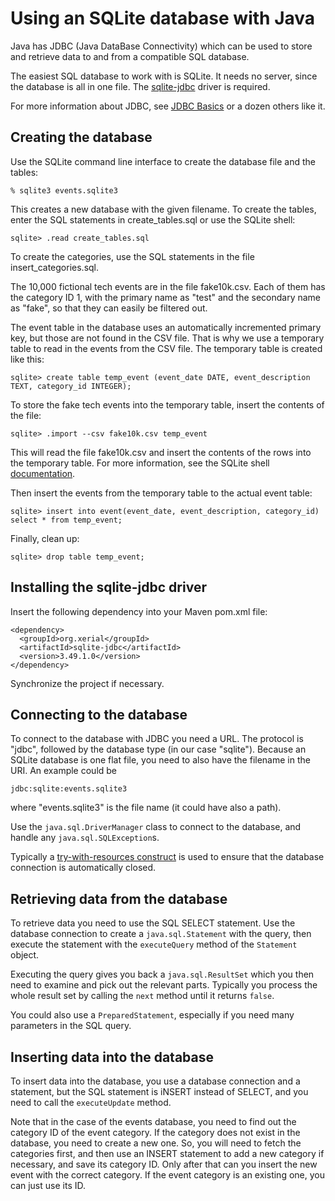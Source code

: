 # Using an SQLite database with Java

Java has JDBC (Java DataBase Connectivity) which can be used to 
store and retrieve data to and from a compatible SQL database.

The easiest SQL database to work with is SQLite. It needs no server,
since the database is all in one file. The [sqlite-jdbc](https://github.com/xerial/sqlite-jdbc) driver is required.

For more information about JDBC, see [JDBC Basics](https://docs.oracle.com/javase/tutorial/jdbc/basics/index.html) or a dozen others like it.

## Creating the database

Use the SQLite command line interface to create the database file
and the tables:

    % sqlite3 events.sqlite3

This creates a new database with the given filename. To create the tables,
enter the SQL statements in create_tables.sql or use the SQLite shell:

    sqlite> .read create_tables.sql

To create the categories, use the SQL statements in the file insert_categories.sql.

The 10,000 fictional tech events are in the file fake10k.csv. Each of them
has the category ID 1, with the primary name as "test" and the secondary name
as "fake", so that they can easily be filtered out.

The event table in the database uses an automatically incremented primary key,
but those are not found in the CSV file. That is why we use a temporary table
to read in the events from the CSV file. The temporary table is created like
this:

    sqlite> create table temp_event (event_date DATE, event_description TEXT, category_id INTEGER);
 
To store the fake tech events into the temporary table, insert the contents
of the file:

    sqlite> .import --csv fake10k.csv temp_event

This will read the file fake10k.csv and insert the contents of the rows into
the temporary table. For more information, 
see the SQLite shell [documentation](https://www.sqlite.org/cli.html#importing_files_as_csv_or_other_formats).

Then insert the events from the temporary table to the actual event table:

    sqlite> insert into event(event_date, event_description, category_id) select * from temp_event;

Finally, clean up:

    sqlite> drop table temp_event;

## Installing the sqlite-jdbc driver

Insert the following dependency into your Maven pom.xml file:

    <dependency>
      <groupId>org.xerial</groupId>
      <artifactId>sqlite-jdbc</artifactId>
      <version>3.49.1.0</version>
    </dependency>

Synchronize the project if necessary.

## Connecting to the database

To connect to the database with JDBC you need a URL. The protocol is "jdbc",
followed by the database type (in our case "sqlite"). Because an SQLite database
is one flat file, you need to also have the filename in the URI. An example
could be

    jdbc:sqlite:events.sqlite3

where "events.sqlite3" is the file name (it could have also a path).

Use the `java.sql.DriverManager` class to connect to the database, 
and handle any `java.sql.SQLException`s.

Typically a [try-with-resources construct](https://docs.oracle.com/javase/tutorial/essential/exceptions/tryResourceClose.html) is used to ensure that the database
connection is automatically closed.

## Retrieving data from the database

To retrieve data you need to use the SQL SELECT statement. Use the database
connection to create a `java.sql.Statement` with the query, then execute
the statement with the `executeQuery` method of the `Statement` object.

Executing the query gives you back a `java.sql.ResultSet` which you then 
need to examine and pick out the relevant parts. Typically you process the
whole result set by calling the `next` method until it returns `false`.

You could also use a `PreparedStatement`, especially if you need many
parameters in the SQL query.

## Inserting data into the database

To insert data into the database, you use a database connection and a
statement, but the SQL statement is iNSERT instead of SELECT, and you
need to call the `executeUpdate` method.

Note that in the case of the events database, you need to find out
the category ID of the event category. If the category does not exist
in the database, you need to create a new one. So, you will need to 
fetch the categories first, and then use an INSERT statement to add 
a new category if necessary, and save its category ID. 
Only after that can you insert the new event with the correct category.
If the event category is an existing one, you can just use its ID.
